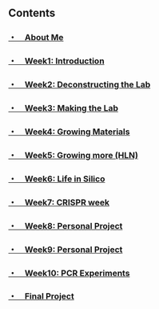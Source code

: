 
## Contents
### [・　About Me](about/index.md/)<br>
### [・　Week1: Introduction](week1/)<br>
### [・　Week2: Deconstructing the Lab](week2/)<br>
### [・　Week3: Making the Lab](week3/)<br>
### [・　Week4: Growing Materials](week4/)<br>
### [・　Week5: Growing more (HLN)](week5/)<br>
### [・　Week6: Life in Silico](week6/)<br>
### [・　Week7: CRISPR week](week7/)<br>
### [・　Week8: Personal Project](week8/)<br>
### [・　Week9: Personal Project](week9/)<br>
### [・　Week10: PCR Experiments](week10/)<br>
### [・　Final Project](FinalProject)<br>
